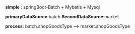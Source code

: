 **simple** :
  springBoot-Batch + Mybatis + Mysql
  
  **primaryDataSource**:batch
  **SecondDataSource**:market
  
  **process**:
  batch.shopGoodsType --> market.shopGoodsType